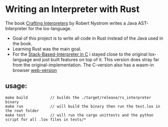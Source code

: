# Writing an Interpreter with Rust
The book [Crafting Interpreters](https://craftinginterpreters.com/contents.html) by Robert Nystrom writes a Java AST-Interpreter for the lox-language.

- Goal of this project is to write all code in Rust instead of the Java used in the book.
- Learning Rust was the main goal.
- For the [Stack-Based-Interpreter in C](https://github.com/vincepr/c_compiler) i stayed close to the original lox-language and just built features on top of it. This version does stray far from the original-implementation. The C-version also has a wasm-in browser [web-version](https://vincepr.github.io/c_compiler/)

## usage:
```
make build          // builds the ./target/release/rs_interpreter binary
make run            // will build the binary then run the test.lox in the root folder
make test           // will run the cargo unittests and the python script for all .lox files in tests/*
```